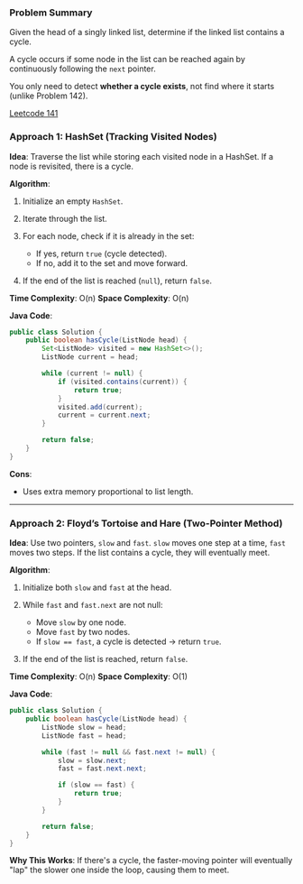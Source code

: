 ### Problem Summary

Given the head of a singly linked list, determine if the linked list contains a cycle.

A cycle occurs if some node in the list can be reached again by continuously following the `next` pointer.

You only need to detect **whether a cycle exists**, not find where it starts (unlike Problem 142).

[Leetcode 141](https://leetcode.com/problems/linked-list-cycle)


### Approach 1: HashSet (Tracking Visited Nodes)

**Idea**:
Traverse the list while storing each visited node in a HashSet.
If a node is revisited, there is a cycle.

**Algorithm**:

1. Initialize an empty `HashSet`.
2. Iterate through the list.
3. For each node, check if it is already in the set:

   * If yes, return `true` (cycle detected).
   * If no, add it to the set and move forward.
4. If the end of the list is reached (`null`), return `false`.

**Time Complexity**: O(n)
**Space Complexity**: O(n)

**Java Code**:

```java
public class Solution {
    public boolean hasCycle(ListNode head) {
        Set<ListNode> visited = new HashSet<>();
        ListNode current = head;

        while (current != null) {
            if (visited.contains(current)) {
                return true;
            }
            visited.add(current);
            current = current.next;
        }

        return false;
    }
}
```

**Cons**:

* Uses extra memory proportional to list length.

---

### Approach 2: Floyd’s Tortoise and Hare (Two-Pointer Method)

**Idea**:
Use two pointers, `slow` and `fast`.
`slow` moves one step at a time, `fast` moves two steps.
If the list contains a cycle, they will eventually meet.

**Algorithm**:

1. Initialize both `slow` and `fast` at the head.
2. While `fast` and `fast.next` are not null:

   * Move `slow` by one node.
   * Move `fast` by two nodes.
   * If `slow == fast`, a cycle is detected → return `true`.
3. If the end of the list is reached, return `false`.

**Time Complexity**: O(n)
**Space Complexity**: O(1)

**Java Code**:

```java
public class Solution {
    public boolean hasCycle(ListNode head) {
        ListNode slow = head;
        ListNode fast = head;

        while (fast != null && fast.next != null) {
            slow = slow.next;
            fast = fast.next.next;

            if (slow == fast) {
                return true;
            }
        }

        return false;
    }
}
```

**Why This Works**:
If there's a cycle, the faster-moving pointer will eventually "lap" the slower one inside the loop, causing them to meet.
